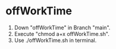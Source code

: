 # offWorkTime
1. Down "offWorkTime" in Branch "main".
2. Execute "chmod a+x offWorkTime.sh".
3. Use ./offWorkTime.sh in terminal.
